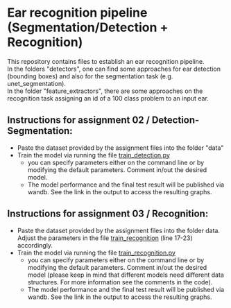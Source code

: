 # Ear recognition pipeline (Segmentation/Detection + Recognition)
This repository contains files to establish an ear recognition pipeline.  
In the folders "detectors", one can find some approaches for ear detection (bounding boxes)
and also for the segmentation task (e.g. unet_segmentation).  
In the folder "feature_extractors", there are some approaches on the recognition task assigning
an id of a 100 class problem to an input ear.

## Instructions for assignment 02 / Detection-Segmentation:
- Paste the dataset provided by the assignment files into the folder "data"
- Train the model via running the file [train_detection.py](detectors/unet_segmentation/train_detection.py)
  - you can specify parameters either on the command line or by modifying the default parameters. Comment in/out the desired model.
  - The model performance and the final test result will be published via wandb. See the link in the output to access the resulting graphs.

## Instructions for assignment 03 / Recognition:
- Paste the dataset provided by the assignment files into the folder data.
Adjust the parameters in the file [train_recognition](feature_extractors/train_recognition.py) (line 17-23) accordingly.
- Train the model via running the file [train_recognition.py](feature_extractors/train_recognition.py)
  - you can specify parameters either on the command line or by modifying the default parameters. Comment in/out the desired model (please keep in mind that different models need different data structures. For more information see the comments in the code).
  - The model performance and the final test result will be published via wandb. See the link in the output to access the resulting graphs.
